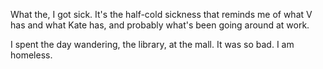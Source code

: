 What the, I got sick. It's the half-cold sickness that reminds me of what V has and what Kate has, and probably what's been going around at work.

I spent the day wandering, the library, at the mall. It was so bad. I am homeless.
